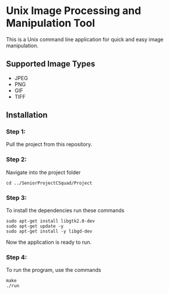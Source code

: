# Unix Image Processing and Manipulation Tool
This is a Unix command line application for quick and easy image manipulation.

## Supported Image Types
* JPEG
* PNG
* GIF
* TIFF

## Installation
### Step 1:
Pull the project from this repository.
### Step 2:
Navigate into the project folder

    cd ../SeniorProjectCSquad/Project
### Step 3:
To install the dependencies run these commands 

    sudo apt-get install libgtk2.0-dev
    sudo apt-get update -y
    sudo apt-get install -y libgd-dev

Now the application is ready to run.
### Step 4:
To run the program, use the commands

    make
    ./run